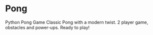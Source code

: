 # Pong
Python Pong Game
Classic Pong with a modern twist. 2 player game, obstacles and power-ups. Ready to play!
